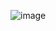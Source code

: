 ![image](https://user-images.githubusercontent.com/87923556/150391172-6b9e020d-67d5-4e92-ac33-1797a48769da.png)

